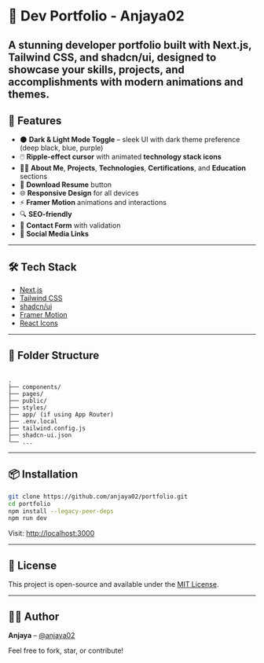 # 💼 Dev Portfolio - Anjaya02

A stunning developer portfolio built with **Next.js**, **Tailwind CSS**, and **shadcn/ui**, designed to showcase your skills, projects, and accomplishments with modern animations and themes.
---

## 🚀 Features

- 🌑 **Dark & Light Mode Toggle** – sleek UI with dark theme preference (deep black, blue, purple)
- 🖱️ **Ripple-effect cursor** with animated **technology stack icons**
- 👨‍💻 **About Me**, **Projects**, **Technologies**, **Certifications**, and **Education** sections
- 📄 **Download Resume** button
- 🌐 **Responsive Design** for all devices
- ⚡ **Framer Motion** animations and interactions
- 🔍 **SEO-friendly**
- 💬 **Contact Form** with validation
- 🔗 **Social Media Links**

---

## 🛠️ Tech Stack

- [Next.js](https://nextjs.org/)
- [Tailwind CSS](https://tailwindcss.com/)
- [shadcn/ui](https://ui.shadcn.com/)
- [Framer Motion](https://www.framer.com/motion/)
- [React Icons](https://react-icons.github.io/react-icons/)

---

## 📁 Folder Structure

```

.
├── components/
├── pages/
├── public/
├── styles/
├── app/ (if using App Router)
├── .env.local
├── tailwind.config.js
├── shadcn-ui.json
└── ...

````

---

## 📦 Installation

```bash
git clone https://github.com/anjaya02/portfolio.git
cd portfolio
npm install --legacy-peer-deps
npm run dev
````

Visit: [http://localhost:3000](http://localhost:3000)

---

## 📄 License

This project is open-source and available under the [MIT License](LICENSE).

---

## 🙋‍♂️ Author

**Anjaya** – [@anjaya02](https://github.com/anjaya02)

Feel free to fork, star, or contribute!

